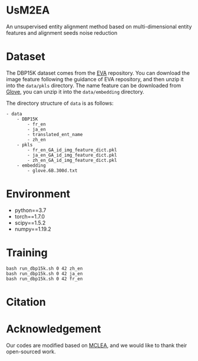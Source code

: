 # UsM2EA
An unsupervised entity alignment method based on multi-dimensional entity features and alignment seeds noise reduction

# Dataset
The DBP15K dataset comes from the [EVA](https://github.com/cambridgeltl/eva) repository. You can download the image feature following the guidance of EVA repository, and then unzip it into the `data/pkls` directory. The name feature can be downloaded from [Glove](https://nlp.stanford.edu/data/glove.6B.zip), you can unzip it into the `data/embedding` directory.

The directory structure of `data` is as follows:
```
- data
    - DBP15K
        - fr_en
        - ja_en
        - translated_ent_name
        - zh_en
    - pkls
        - fr_en_GA_id_img_feature_dict.pkl
        - ja_en_GA_id_img_feature_dict.pkl
        - zh_en_GA_id_img_feature_dict.pkl
    - embedding
        - glove.6B.300d.txt
```

# Environment
* python==3.7
* torch==1.7.0
* scipy==1.5.2
* numpy==1.19.2

# Training
```
bash run_dbp15k.sh 0 42 zh_en
bash run_dbp15k.sh 0 42 ja_en
bash run_dbp15k.sh 0 42 fr_en
```

# Citation

# Acknowledgement
Our codes are modified based on [MCLEA](https://github.com/lzxlin/MCLEA), and we would like to thank their open-sourced work.

